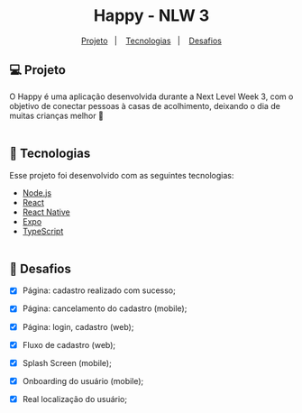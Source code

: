 <h1 align="center"> Happy - NLW 3 </h1>

<p align="center">
   <a href="#-projeto">Projeto</a>&nbsp;&nbsp;&nbsp;|&nbsp;&nbsp;&nbsp;
   <a href="#-tecnologias">Tecnologias</a>&nbsp;&nbsp;&nbsp;|&nbsp;&nbsp;&nbsp;
   <a href="#-desafios">Desafios</a>
</p>

## 💻 Projeto

O Happy é uma aplicação desenvolvida durante a Next Level Week 3, com o objetivo de conectar pessoas à casas de acolhimento, deixando o dia de muitas crianças melhor 💙
<br /><br />
## 🚀 Tecnologias

Esse projeto foi desenvolvido com as seguintes tecnologias:

- [Node.js](https://nodejs.org/en/)
- [React](https://reactjs.org)
- [React Native](https://facebook.github.io/react-native/)
- [Expo](https://expo.io/)
- [TypeScript](https://www.typescriptlang.org/)
<br /><br />
## 🧠 Desafios

- [x] Página: cadastro realizado com sucesso; <br />
- [x] Página: cancelamento do cadastro (mobile);<br />
- [x] Página: login, cadastro (web); <br />
- [x] Fluxo de cadastro (web); <br />
- [x] Splash Screen (mobile); <br />
- [x] Onboarding do usuário (mobile); <br />
- [x] Real localização do usuário; <br />

